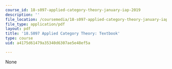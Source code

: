 ```yaml
---
course_id: 18-s097-applied-category-theory-january-iap-2019
description: ''
file_location: /coursemedia/18-s097-applied-category-theory-january-iap-2019/a4175d61479a35340d6307ae5e48ef5a_18-s097iap19textbook.pdf
file_type: application/pdf
layout: pdf
title: '18.S097 Applied Category Theory: Textbook'
type: course
uid: a4175d61479a35340d6307ae5e48ef5a

---
```

None